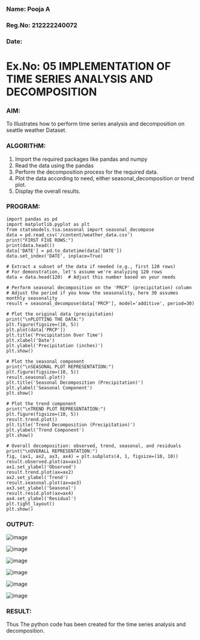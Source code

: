 ### Name: Pooja A
### Reg.No: 212222240072
### Date: 
# Ex.No: 05  IMPLEMENTATION OF TIME SERIES ANALYSIS AND DECOMPOSITION
### AIM:
To Illustrates how to perform time series analysis and decomposition on seattle weather Dataset.

### ALGORITHM:
1. Import the required packages like pandas and numpy
2. Read the data using the pandas
3. Perform the decomposition process for the required data.
4. Plot the data according to need, either seasonal_decomposition or trend plot.
5. Display the overall results.

### PROGRAM:
```
import pandas as pd
import matplotlib.pyplot as plt
from statsmodels.tsa.seasonal import seasonal_decompose
data = pd.read_csv('/content/weather_data.csv')
print("FIRST FIVE ROWS:")
print(data.head())
data['DATE'] = pd.to_datetime(data['DATE'])
data.set_index('DATE', inplace=True)

# Extract a subset of the data if needed (e.g., first 120 rows)
# For demonstration, let's assume we're analyzing 120 rows
data = data.head(120)  # Adjust this number based on your needs

# Perform seasonal decomposition on the 'PRCP' (precipitation) column
# Adjust the period if you know the seasonality, here 30 assumes monthly seasonality
result = seasonal_decompose(data['PRCP'], model='additive', period=30)

# Plot the original data (precipitation)
print("\nPLOTTING THE DATA:")
plt.figure(figsize=(10, 5))
plt.plot(data['PRCP'])
plt.title('Precipitation Over Time')
plt.xlabel('Date')
plt.ylabel('Precipitation (inches)')
plt.show()

# Plot the seasonal component
print("\nSEASONAL PLOT REPRESENTATION:")
plt.figure(figsize=(10, 5))
result.seasonal.plot()
plt.title('Seasonal Decomposition (Precipitation)')
plt.ylabel('Seasonal Component')
plt.show()

# Plot the trend component
print("\nTREND PLOT REPRESENTATION:")
plt.figure(figsize=(10, 5))
result.trend.plot()
plt.title('Trend Decomposition (Precipitation)')
plt.ylabel('Trend Component')
plt.show()

# Overall decomposition: observed, trend, seasonal, and residuals
print("\nOVERALL REPRESENTATION:")
fig, (ax1, ax2, ax3, ax4) = plt.subplots(4, 1, figsize=(10, 10))
result.observed.plot(ax=ax1)
ax1.set_ylabel('Observed')
result.trend.plot(ax=ax2)
ax2.set_ylabel('Trend')
result.seasonal.plot(ax=ax3)
ax3.set_ylabel('Seasonal')
result.resid.plot(ax=ax4)
ax4.set_ylabel('Residual')
plt.tight_layout()
plt.show()

```
### OUTPUT:
![image](https://github.com/user-attachments/assets/037c7453-5089-4cbd-b701-f1e93af4af6e)

![image](https://github.com/user-attachments/assets/b8045aa7-3272-4210-8550-f77fbc24e856)

![image](https://github.com/user-attachments/assets/78ebf0bd-37b2-491a-80ae-a65896ec719c)

![image](https://github.com/user-attachments/assets/01311e6f-d3ef-4b6f-9ce9-73434c10ad96)

![image](https://github.com/user-attachments/assets/3cea13da-e76c-4d22-8e4d-a2f438a782a0)

![image](https://github.com/user-attachments/assets/d8984471-23c8-4404-b203-962455f9031b)


### RESULT:
Thus The python code has been created for the time series analysis and decomposition.
